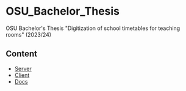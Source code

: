 # OSU_Bachelor_Thesis

OSU Bachelor's Thesis "Digitization of school timetables for teaching rooms" (2023/24)

## Content

- [Server](./server/README.md)
- [Client](./client/README.md)
- [Docs](./docs/README.md)
